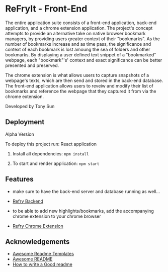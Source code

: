 # ReFryIt - Front-End

The entire application suite consists of a front-end application,
back-end application, and a chrome extension application.
The project's concept attempts to provide an alternative take on native
browser bookmark managers, by providing users greater context of their "bookmarks".
As the number of bookmarks increase and as time pass, the significance and context of
each bookmark is lost amoung the sea of folders and other bookmarks. By displaying a user
defined text snippet of a "bookmarked" webpage, each "bookmark"'s' context
and exact significance can be better presented and preserved.

The chrome extension is what allows users to capture snapshots of
a webpage's texts, which are then send and stored in the back-end database.
The front-end application allows users to reveiw and modify their list of bookmarks
and reference the webpage that they captured it from via the chrome extension.

Developed by Tony Sun

## Deployment

Alpha Version

To deploy this project run: React application

1. Install all dependencies:
   `npm install`

2. To start and render application:
   `npm start`

## Features

* make sure to have the back-end server and database running as well...
* [Refry Backend](https://github.com/TonySMK/ReFryIt-Backend)

* to be able to add new highlights/bookmarks, add the accompanying chrome extension to your chrome browser
* [Refry Chrome Extension](https://github.com/TonySMK/ReFryIt-Chrome-Extension)

## Acknowledgements

- [Awesome Readme Templates](https://awesomeopensource.com/project/elangosundar/awesome-README-templates)
- [Awesome README](https://github.com/matiassingers/awesome-readme)
- [How to write a Good readme](https://bulldogjob.com/news/449-how-to-write-a-good-readme-for-your-github-project)
